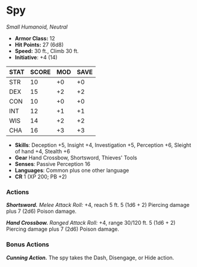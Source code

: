 # Spy

*Small Humanoid, Neutral*

- **Armor Class:** 12
- **Hit Points:** 27 (6d8)
- **Speed:** 30 ft., Climb 30 ft.
- **Initiative**: +4 (14)

|STAT|SCORE|MOD|SAVE|
| --- | --- | --- | ---- |
| STR | 10 | +0 | +0 |
| DEX | 15 | +2 | +2 |
| CON | 10 | +0 | +0 |
| INT | 12 | +1 | +1 |
| WIS | 14 | +2 | +2 |
| CHA | 16 | +3 | +3 |

- **Skills**: Deception +5, Insight +4, Investigation +5, Perception +6, Sleight of hand +4, Stealth +6
- **Gear** Hand Crossbow, Shortsword, Thieves' Tools
- **Senses**: Passive Perception 16
- **Languages**: Common plus one other language
- **CR** 1 (XP 200; PB +2)

### Actions

***Shortsword.*** *Melee Attack Roll:* +4, reach 5 ft. 5 (1d6 + 2) Piercing damage plus 7 (2d6) Poison damage.

***Hand Crossbow.*** *Ranged Attack Roll:* +4, range 30/120 ft. 5 (1d6 + 2) Piercing damage plus 7 (2d6) Poison damage.


### Bonus Actions

***Cunning Action.*** The spy takes the Dash, Disengage, or Hide action.
